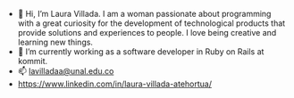 - 👋 Hi, I’m Laura Villada. I am a woman passionate about programming with a great curiosity for the development of technological products that provide solutions and experiences to people. I love being creative and learning new things. 
- 🌱 I’m currently working as a software developer in Ruby on Rails at kommit.
- 📫 lavilladaa@unal.edu.co 
- https://www.linkedin.com/in/laura-villada-atehortua/
<!---
lavilladaa/lavilladaa is a ✨ special ✨ repository because its `README.md` (this file) appears on your GitHub profile.
You can click the Preview link to take a look at your changes.
--->
